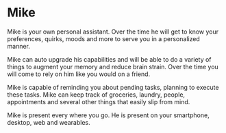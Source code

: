 Mike
====
Mike is your own personal assistant. Over the time he will get to know your preferences, quirks, moods and more to serve you in a personalized manner. 

Mike can auto upgrade his capabilities and will be able to do a variety of things to augment your memory and reduce brain strain. Over the time you will come to rely on him like you would on a friend. 

Mike is capable of reminding you about pending tasks, planning to execute these tasks. Mike can keep track of groceries, laundry, people, appointments and several other things that easily slip from mind.

Mike is present every where you go. He is present on your smartphone, desktop, web and wearables.
